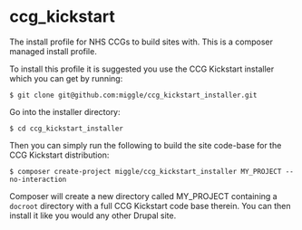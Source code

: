 # ccg_kickstart
The install profile for NHS CCGs to build sites with.
This is a composer managed install profile.

To install this profile it is suggested you use the CCG Kickstart installer which you
can get by running:
```
$ git clone git@github.com:miggle/ccg_kickstart_installer.git
```
Go into the installer directory:
```
$ cd ccg_kickstart_installer
```
Then you can simply run the following to build the site code-base for the CCG Kickstart distribution:
```
$ composer create-project miggle/ccg_kickstart_installer MY_PROJECT --no-interaction
```
Composer will create a new directory called MY_PROJECT containing a ```docroot``` 
directory with a full CCG Kickstart code base therein.
You can then install it like you would any other Drupal site.